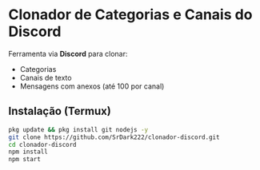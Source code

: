 # Clonador de Categorias e Canais do Discord

Ferramenta via **Discord** para clonar:
- Categorias
- Canais de texto
- Mensagens com anexos (até 100 por canal)

## Instalação (Termux)
```bash
pkg update && pkg install git nodejs -y
git clone https://github.com/SrDark222/clonador-discord.git
cd clonador-discord
npm install
npm start
```

